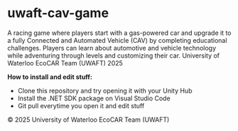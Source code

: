 # uwaft-cav-game
A racing game where players start with a gas-powered car and upgrade it to a fully Connected and Automated Vehicle (CAV) by completing educational challenges. Players can learn about automotive and vehicle technology while adventuring through levels and customizing their car. University of Waterloo EcoCAR Team (UWAFT) 2025

**How to install and edit stuff:**
* Clone this repository and try opening it with your Unity Hub
* Install the .NET SDK package on Visual Studio Code
* Git pull everytime you open it and edit stuff

© 2025 University of Waterloo EcoCAR Team (UWAFT)
